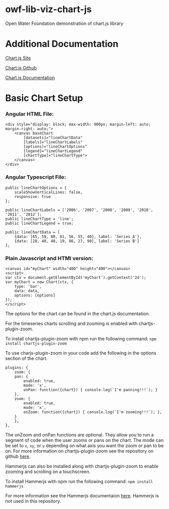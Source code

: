 # owf-lib-viz-chart-js
Open Water Foundation demonstration of chart.js library

# Additional Documentation
[Chart.js Site](chartjs.org)

[Chart.js Github](https://github.com/chartjs/Chart.js)

[Chart.js Documentation](https://www.chartjs.org/docs/latest/)

# Basic Chart Setup

### Angular HTML File:
```
<div style="display: block; max-width: 900px; margin-left: auto; margin-right: auto;">
    <canvas baseChart
        [datasets]="lineChartData"
        [labels]="lineChartLabels"
        [options]="lineChartOptions"
        [legend]="lineChartLegend"
        [chartType]="lineChartType">
    </canvas>
</div>
```
### Angular Typescript File:
```
public lineChartOptions = {
    scaleShowVerticalLines: false,
    responsive: true
};

public lineChartLabels = ['2006', '2007', '2008', '2009', '2010', '2011', '2012'];
public lineChartType = 'line';
public lineChartLegend = true;

public lineChartData = [
    {data: [65, 59, 80, 81, 56, 55, 40], label: 'Series A'},
    {data: [28, 48, 40, 19, 86, 27, 90], label: 'Series B'}
];
```
### Plain Javascript and HTMl version:
```
<canvas id="myChart" width="400" height="400"></canvas>
<script>
var ctx = document.getElementById('myChart').getContext('2d');
var myChart = new Chart(ctx, {
    type: 'bar',
    data: data,
    options: [options]
});
</script>
```

The options for the chart can be found in the chart.js documentation.

For the timeseries charts scrolling and zooming is enabled with chartjs-plugin-zoom. 

To install chartjs-plugin-zoom with npm run the following command:
`npm install chartjs-plugin-zoom`

To use charjs-plugin-zoom in your code add the following in the options section of the chart.
```
plugins: {
    zoom: {
    pan: {
        enabled: true,
        mode: 'x',
        onPan: function({chart}) { console.log(`I'm panning!!!`); }
    },
    zoom: {
        enabled: true,
        mode: 'x',
        onZoom: function({chart}) { console.log(`I'm zooming!!!`); },
    }
    },
},
```
The onZoom and onPan functions are optional. They allow you to run a segment of code when the user zooms or pans on the chart.
The mode can be set to `x`, `xy`, or `y` depending on what axis you want the zoom or pan to be on. For more information on 
chartjs-plugin-zoom see the repository on github [here](https://github.com/chartjs/chartjs-plugin-zoom).

Hammerjs can also be installed along with chartjs-plugin-zoom to enable zooming and scrolling on a touchscreen.

To install Hammerjs with npm run the following command:
`npm install hammerjs`

For more information see the Hammerjs documentaion [here](https://hammerjs.github.io/).
Hammerjs is not used in this repository.